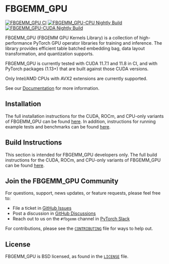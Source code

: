 # FBGEMM_GPU

[![FBGEMM_GPU CI](https://github.com/pytorch/FBGEMM/actions/workflows/fbgemm_gpu_ci.yml/badge.svg)](https://github.com/pytorch/FBGEMM/actions/workflows/fbgemm_gpu_ci.yml)
[![FBGEMM_GPU-CPU Nightly Build](https://github.com/pytorch/FBGEMM/actions/workflows/fbgemm_gpu_cpu_nightly.yml/badge.svg)](https://github.com/pytorch/FBGEMM/actions/workflows/fbgemm_gpu_cpu_nightly.yml)
[![FBGEMM_GPU-CUDA Nightly Build](https://github.com/pytorch/FBGEMM/actions/workflows/fbgemm_gpu_cuda_nightly.yml/badge.svg)](https://github.com/pytorch/FBGEMM/actions/workflows/fbgemm_gpu_cuda_nightly.yml)

FBGEMM_GPU (FBGEMM GPU Kernels Library) is a collection of high-performance PyTorch
GPU operator libraries for training and inference.  The library provides efficient
table batched embedding bag, data layout transformation, and quantization supports.

FBGEMM_GPU is currently tested with CUDA 11.7.1 and 11.8 in CI, and with PyTorch
packages (1.13+) that are built against those CUDA versions.

Only Intel/AMD CPUs with AVX2 extensions are currently supported.

See our [Documentation](docs/README.md) for more information.


## Installation

The full installation instructions
for the CUDA, ROCm, and CPU-only variants of FBGEMM_GPU can be found
[here](docs/InstallationInstructions.md).  In addition, instructions for running
example tests and benchmarks can be found [here](docs/TestInstructions.md).


## Build Instructions

This section is intended for FBGEMM_GPU developers only.  The full build
instructions for the CUDA, ROCm, and CPU-only variants of FBGEMM_GPU can be
found [here](docs/BuildInstructions.md).


## Join the FBGEMM_GPU Community

For questions, support, news updates, or feature requests, please feel free to:

* File a ticket in [GitHub Issues](https://github.com/pytorch/FBGEMM/issues)
* Post a discussion in [GitHub Discussions](https://github.com/pytorch/FBGEMM/discussions)
* Reach out to us on the `#fbgemm` channel in [PyTorch Slack](https://bit.ly/ptslack)

For contributions, please see the [`CONTRIBUTING`](../CONTRIBUTING.md) file for
ways to help out.


## License

FBGEMM_GPU is BSD licensed, as found in the [`LICENSE`](../LICENSE) file.
